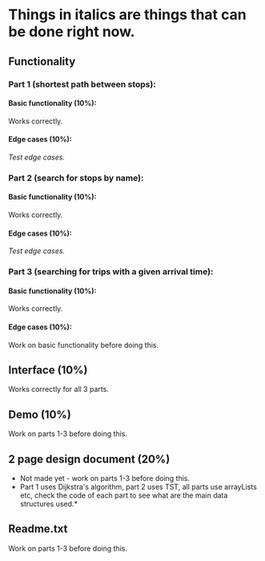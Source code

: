# Things in italics are things that can be done right now.
## Functionality
### Part 1 (shortest path between stops):
#### Basic functionality (10%):
Works correctly.
#### Edge cases (10%):
*Test edge cases.*

### Part 2 (search for stops by name):
#### Basic functionality (10%):
Works correctly.
#### Edge cases (10%):
*Test edge cases.*


### Part 3 (searching for trips with a given arrival time):
#### Basic functionality (10%):
Works correctly.
#### Edge cases (10%):
Work on basic functionality before doing this.


## Interface (10%)
Works correctly for all 3 parts.

## Demo (10%)
Work on parts 1-3 before doing this.

## 2 page design document (20%)
* Not made yet - work on parts 1-3 before doing this.
* Part 1 uses Dijkstra's algorithm, part 2 uses TST, all parts use arrayLists etc, check the code of each part to see what are the main data structures used.*

## Readme.txt
Work on parts 1-3 before doing this.
